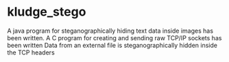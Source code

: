 # kludge_stego
A java program for steganographically hiding text data inside images has been written.
A C program for creating and sending raw TCP/IP sockets has been written
Data from an external file is steganographically hidden inside the TCP headers
